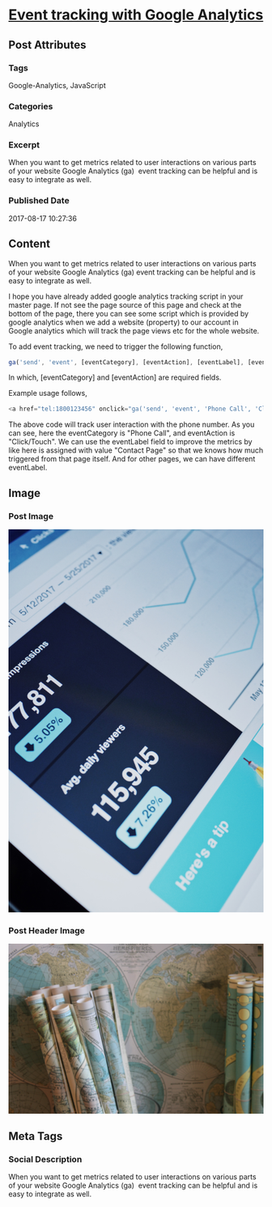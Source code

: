 # [Event tracking with Google Analytics](https://www.abhith.net/post/event-tracking-with-google-analytics/)
## Post Attributes
### Tags
Google-Analytics, JavaScript 
### Categories
Analytics
### Excerpt
When you want to get metrics related to user interactions on various parts of your website Google Analytics (ga)  event tracking can be helpful and is easy to integrate as well.
### Published Date
2017-08-17 10:27:36
## Content
When you want to get metrics related to user interactions on various parts of your website Google Analytics (ga)  event tracking can be helpful and is easy to integrate as well.

I hope you have already added google analytics tracking script in your master page. If not see the page source of this page and check at the bottom of the page, there you can see some script which is provided by google analytics when we add a website (property) to our account in Google analytics which will track the page views etc for the whole website.

To add event tracking, we need to trigger the following function,
```javascript
ga('send', 'event', [eventCategory], [eventAction], [eventLabel], [eventValue], [fieldsObject]);
```
In which, [eventCategory] and [eventAction] are required fields.

Example usage follows,
```javascript
<a href="tel:1800123456" onclick="ga('send', 'event', 'Phone Call', 'Click/Touch', 'Contact Page');">1800123456</a>
```
The above code will track user interaction with the phone number. As you can see, here the eventCategory is "Phone Call", and eventAction is "Click/Touch". We can use the eventLabel field to improve the metrics by like here is assigned with value "Contact Page" so that we knows how much triggered from that page itself. And for other pages, we can have different eventLabel.

 

## Image
### Post Image
![Post Image](igor-ovsyannykov-329196.jpg) 
### Post Header Image
![Post Header Image](ruthie-163318.jpg)

## Meta Tags
### Social Description
When you want to get metrics related to user interactions on various parts of your website Google Analytics (ga)  event tracking can be helpful and is easy to integrate as well.


